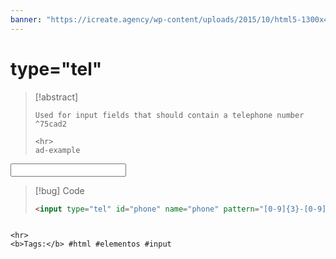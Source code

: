 ```yaml
---
banner: "https://icreate.agency/wp-content/uploads/2015/10/html5-1300x470.gif"
---
```

# type="tel"
> [!abstract]
> ````
> Used for input fields that should contain a telephone number ^75cad2
> 
> <hr>
> ad-example
<input type="tel" id="phone" name="phone" pattern="[0-9]{3}-[0-9]{2}-[0-9]{3}">	

> [!bug] Code
> ~~~html
> <input type="tel" id="phone" name="phone" pattern="[0-9]{3}-[0-9]{2}-[0-9]{3}">	
> ~~~


````

<hr>
<b>Tags:</b> #html #elementos #input